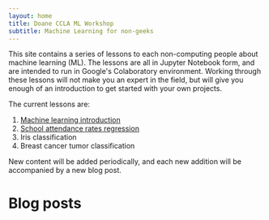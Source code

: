 ```yaml
---
layout: home
title: Doane CCLA ML Workshop
subtitle: Machine Learning for non-geeks 
---
```


This site contains a series of lessons to each non-computing people about 
machine learning (ML). The lessons are all in Jupyter Notebook form, and 
are intended to run in Google's Colaboratory environment. Working through 
these lessons will not make you an expert in the field, but will give you 
enough of an introduction to get started with your own projects. 

The current lessons are:

1. [Machine learning introduction](./2023-10-11-machine-learning-introduction/)
2. [School attendance rates regression](2023-10-11-attendance-rates-regression/)
3. Iris classification
4. Breast cancer tumor classification

New content will be added periodically, and each new addition will be 
accompanied by a new blog post. 

# Blog posts

